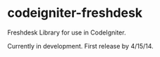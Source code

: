 codeigniter-freshdesk
=====================

Freshdesk Library for use in CodeIgniter.

Currently in development. First release by 4/15/14.
